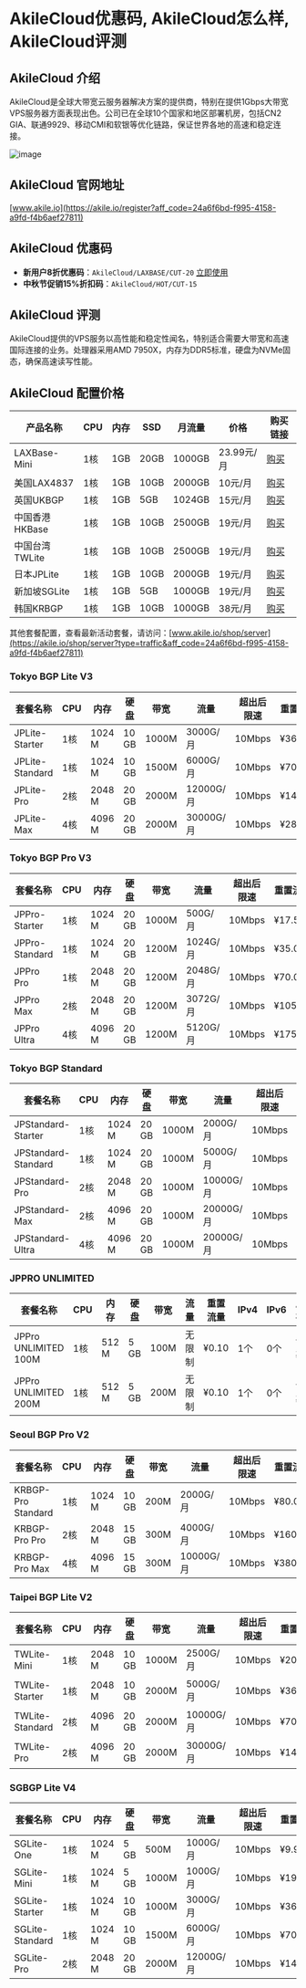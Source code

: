 # AkileCloud优惠码, AkileCloud怎么样, AkileCloud评测

## AkileCloud 介绍
AkileCloud是全球大带宽云服务器解决方案的提供商，特别在提供1Gbps大带宽VPS服务器方面表现出色。公司已在全球10个国家和地区部署机房，包括CN2 GIA、联通9929、移动CMI和软银等优化链路，保证世界各地的高速和稳定连接。

![image](https://github.com/trvrhrtl/AkileCloud/assets/157687376/eb95bb7e-a7f8-4900-be4b-283fc70fd088)

## AkileCloud 官网地址
[www.akile.io](https://akile.io/register?aff_code=24a6f6bd-f995-4158-a9fd-f4b6aef27811)

## AkileCloud 优惠码
- **新用户8折优惠码**：`AkileCloud/LAXBASE/CUT-20` [立即使用](https://akile.io/shop/server?type=traffic&areaId=2&nodeId=73&planId=400&aff_code=24a6f6bd-f995-4158-a9fd-f4b6aef27811)
- **中秋节促销15%折扣码**：`AkileCloud/HOT/CUT-15`

## AkileCloud 评测
AkileCloud提供的VPS服务以高性能和稳定性闻名，特别适合需要大带宽和高速国际连接的业务。处理器采用AMD 7950X，内存为DDR5标准，硬盘为NVMe固态，确保高速读写性能。

## AkileCloud 配置价格
| 产品名称        | CPU | 内存 | SSD | 月流量 | 价格    | 购买链接 |
|---------------|-----|------|-----|--------|---------|----------|
| LAXBase-Mini  | 1核 | 1GB  | 20GB| 1000GB | 23.99元/月 | [购买](https://akile.io/shop/server?type=traffic&areaId=2&nodeId=73&planId=400&aff_code=24a6f6bd-f995-4158-a9fd-f4b6aef27811) |
| 美国LAX4837   | 1核 | 1GB  | 10GB| 2000GB | 10元/月   | [购买](https://akile.io/shop/server?type=traffic&areaId=2&nodeId=65&planId=387&aff_code=24a6f6bd-f995-4158-a9fd-f4b6aef27811) |
| 英国UKBGP     | 1核 | 1GB  | 5GB | 1024GB | 15元/月   | [购买](https://akile.io/shop/server?type=traffic&areaId=11&nodeId=36&planId=155&aff_code=24a6f6bd-f995-4158-a9fd-f4b6aef27811) |
| 中国香港HKBase | 1核 | 1GB  | 10GB| 2500GB | 19元/月   | [购买](https://akile.io/shop/server?type=traffic&areaId=3&nodeId=57&planId=340&aff_code=24a6f6bd-f995-4158-a9fd-f4b6aef27811) |
| 中国台湾TWLite | 1核 | 1GB  | 10GB| 2500GB | 19元/月   | [购买](https://akile.io/shop/server?type=traffic&areaId=6&nodeId=52&planId=349&aff_code=24a6f6bd-f995-4158-a9fd-f4b6aef27811) |
| 日本JPLite    | 1核 | 1GB  | 10GB| 2000GB | 19元/月   | [购买](https://akile.io/shop/server?type=traffic&areaId=5&nodeId=53&planId=318&aff_code=24a6f6bd-f995-4158-a9fd-f4b6aef27811) |
| 新加坡SGLite  | 1核 | 1GB  | 5GB | 1000GB | 19元/月   | [购买](https://akile.io/shop/server?type=traffic&areaId=7&nodeId=67&planId=279&aff_code=24a6f6bd-f995-4158-a9fd-f4b6aef27811) |
| 韩国KRBGP     | 1核 | 1GB  | 10GB| 1000GB | 38元/月   | [购买](https://akile.io/shop/server?type=traffic&areaId=8&nodeId=61&planId=368&aff_code=24a6f6bd-f995-4158-a9fd-f4b6aef27811) |


其他套餐配置，查看最新活动套餐，请访问：[www.akile.io/shop/server](https://akile.io/shop/server?type=traffic&aff_code=24a6f6bd-f995-4158-a9fd-f4b6aef27811)

### Tokyo BGP Lite V3

| 套餐名称       | CPU  | 内存  | 硬盘 | 带宽   | 流量      | 超出后限速 | 重置流量 | IPv4 | IPv6 | 库存 | 价格       |
|------------|------|-------|------|--------|-----------|------------|----------|------|------|------|------------|
| JPLite-Starter  | 1核  | 1024 M | 10 GB | 1000M  | 3000G/月  | 10Mbps     | ¥36.00   | 1个  | 1个  | 10 台 | ¥29.99/月  |
| JPLite-Standard | 1核  | 1024 M | 10 GB | 1500M  | 6000G/月  | 10Mbps     | ¥70.00   | 1个  | 1个  | 2 台  | ¥69.99/月  |
| JPLite-Pro      | 2核  | 2048 M | 20 GB | 2000M  | 12000G/月 | 10Mbps     | ¥144.00  | 1个  | 1个  | 16 台 | ¥169.99/月 |
| JPLite-Max      | 4核  | 4096 M | 20 GB | 2000M  | 30000G/月 | 10Mbps     | ¥288.00  | 1个  | 1个  | 19 台 | ¥349.99/月 |

### Tokyo BGP Pro V3

| 套餐名称       | CPU  | 内存  | 硬盘 | 带宽   | 流量      | 超出后限速 | 重置流量 | IPv4 | IPv6 | 库存 | 价格       |
|------------|------|-------|------|--------|-----------|------------|----------|------|------|------|------------|
| JPPro-Starter  | 1核  | 1024 M | 20 GB | 1000M  | 500G/月   | 10Mbps     | ¥17.50   | 1个  | 1个  | 18 台 | ¥29.88/月  |
| JPPro-Standard | 1核  | 1024 M | 20 GB | 1200M  | 1024G/月  | 10Mbps     | ¥35.00   | 1个  | 1个  | 5 台  | ¥49.80/月  |
| JPPro Pro      | 1核  | 2048 M | 20 GB | 1200M  | 2048G/月  | 10Mbps     | ¥70.00   | 1个  | 1个  | 16 台 | ¥98.00/月  |
| JPPro Max      | 2核  | 2048 M | 20 GB | 1200M  | 3072G/月  | 10Mbps     | ¥105.00  | 1个  | 1个  | 17 台 | ¥199.00/月 |
| JPPro Ultra    | 4核  | 4096 M | 20 GB | 1200M  | 5120G/月  | 10Mbps     | ¥175.00  | 1个  | 1个  | 19 台 | ¥358.00/月 |

### Tokyo BGP Standard

| 套餐名称             | CPU  | 内存  | 硬盘 | 带宽   | 流量        | 超出后限速 | 重置流量 | IPv4 | IPv6 | 库存 | 价格       |
|------------------|------|-------|------|--------|-------------|------------|----------|------|------|------|------------|
| JPStandard-Starter  | 1核  | 1024 M | 20 GB | 1000M  | 2000G/月    | 10Mbps     | ¥40.00   | 1个  | 1个  | 3 台  | ¥38.88/月  |
| JPStandard-Standard | 1核  | 1024 M | 20 GB | 1000M  | 5000G/月    | 10Mbps     | ¥100.00  | 1个  | 1个  | 5 台  | ¥78.88/月  |
| JPStandard-Pro      | 2核  | 2048 M | 20 GB | 1000M  | 10000G/月   | 10Mbps     | ¥200.00  | 1个  | 1个  | 7 台  | ¥148.88/月 |
| JPStandard-Max      | 2核  | 4096 M | 20 GB | 1000M  | 20000G/月   | 10Mbps     | ¥400.00  | 1个  | 1个  | 18 台 | ¥288.88/月 |
| JPStandard-Ultra    | 4核  | 4096 M | 20 GB | 1000M  | 20000G/月   | 10Mbps     | ¥400.00  | 1个  | 1个  | 19 台 | ¥338.88/月 |


### JPPRO UNLIMITED

| 套餐名称              | CPU  | 内存  | 硬盘 | 带宽   | 流量    | 重置流量 | IPv4 | IPv6 | 库存 | 价格       |
|-------------------|------|-------|------|--------|---------|----------|------|------|------|------------|
| JPPro UNLIMITED 100M | 1核  | 512 M | 5 GB  | 100M   | 无限制  | ¥0.10    | 1个  | 0个  | 售罄 | ¥31.88/月  |
| JPPro UNLIMITED 200M | 1核  | 512 M | 5 GB  | 200M   | 无限制  | ¥0.10    | 1个  | 0个  | 售罄 | ¥45.88/月  |

### Seoul BGP Pro V2

| 套餐名称           | CPU  | 内存  | 硬盘  | 带宽  | 流量       | 超出后限速 | 重置流量 | IPv4 | IPv6 | 库存 | 价格       |
|----------------|------|-------|-------|-------|------------|------------|----------|------|------|------|------------|
| KRBGP-Pro Standard | 1核  | 1024 M | 10 GB | 200M  | 2000G/月   | 10Mbps     | ¥80.00   | 1个  | 0个  | 4 台  | ¥108.80/月 |
| KRBGP-Pro Pro      | 2核  | 2048 M | 15 GB | 300M  | 4000G/月   | 10Mbps     | ¥160.00  | 1个  | 0个  | 4 台  | ¥188.80/月 |
| KRBGP-Pro Max      | 4核  | 4096 M | 15 GB | 300M  | 10000G/月  | 10Mbps     | ¥380.00  | 1个  | 0个  | 5 台  | ¥458.00/月 |

### Taipei BGP Lite V2

| 套餐名称           | CPU  | 内存  | 硬盘 | 带宽   | 流量       | 超出后限速 | 重置流量 | IPv4 | IPv6 | 库存 | 价格       |
|----------------|------|-------|------|--------|------------|------------|----------|------|------|------|------------|
| TWLite-Mini       | 1核  | 2048 M | 10 GB | 1000M  | 2500G/月   | 10Mbps     | ¥20.00   | 1个  | 1个  | 售罄 | ¥19.99/月  |
| TWLite-Starter    | 1核  | 2048 M | 10 GB | 2000M  | 5000G/月   | 10Mbps     | ¥36.00   | 1个  | 1个  | 售罄 | ¥34.99/月  |
| TWLite-Standard   | 2核  | 4096 M | 20 GB | 2000M  | 10000G/月  | 10Mbps     | ¥70.00   | 1个  | 1个  | 售罄 | ¥79.99/月  |
| TWLite-Pro        | 2核  | 4096 M | 20 GB | 2000M  | 30000G/月  | 10Mbps     | ¥144.00  | 1个  | 1个  | 售罄 | ¥189.99/月 |

### SGBGP Lite V4

| 套餐名称         | CPU  | 内存  | 硬盘 | 带宽   | 流量       | 超出后限速 | 重置流量 | IPv4 | IPv6 | 库存 | 价格       |
|--------------|------|-------|------|--------|------------|------------|----------|------|------|------|------------|
| SGLite-One       | 1核  | 1024 M | 5 GB  | 500M   | 1000G/月   | 10Mbps     | ¥9.99    | 1个  | 1个  | 18 台 | ¥99.99/年  |
| SGLite-Mini      | 1核  | 1024 M | 5 GB  | 1000M  | 1000G/月   | 10Mbps     | ¥19.99   | 1个  | 1个  | 20 台 | ¥19.99/月  |
| SGLite-Starter   | 1核  | 1024 M | 10 GB | 1000M  | 3000G/月   | 10Mbps     | ¥36.00   | 1个  | 1个  | 12 台 | ¥34.99/月  |
| SGLite-Standard  | 1核  | 1024 M | 10 GB | 1500M  | 6000G/月   | 10Mbps     | ¥70.00   | 1个  | 1个  | 14 台 | ¥69.99/月  |
| SGLite-Pro       | 2核  | 2048 M | 20 GB | 2000M  | 12000G/月  | 10Mbps     | ¥144.00  | 1个  | 1个  | 20 台 | ¥169.99/月 |
